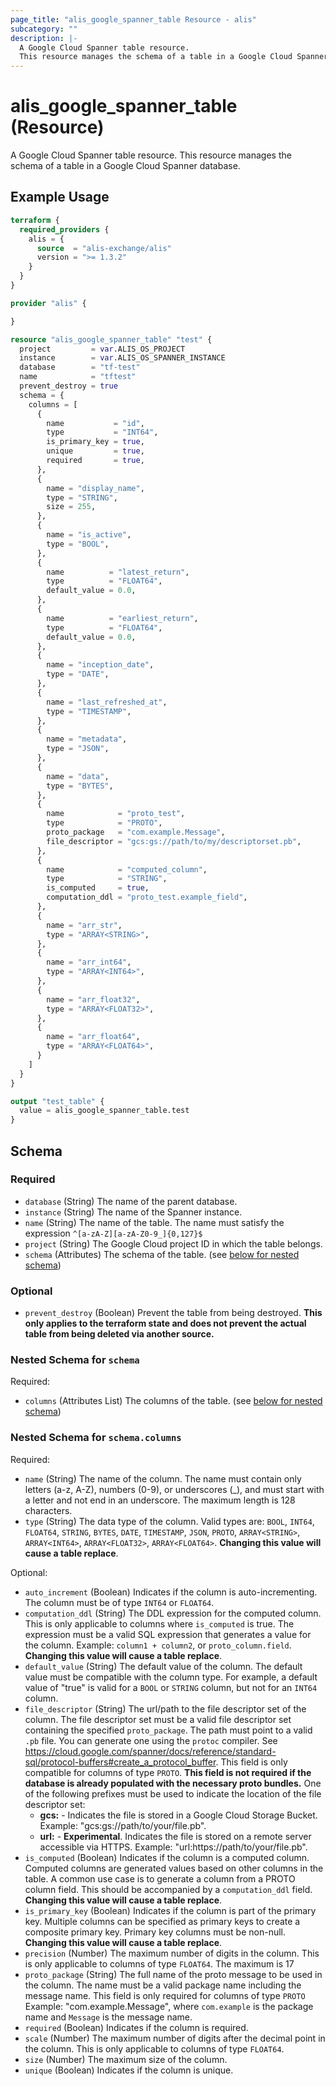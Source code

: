 ```yaml
---
page_title: "alis_google_spanner_table Resource - alis"
subcategory: ""
description: |-
  A Google Cloud Spanner table resource.
  This resource manages the schema of a table in a Google Cloud Spanner database.
---
```


# alis_google_spanner_table (Resource)

A Google Cloud Spanner table resource.
This resource manages the schema of a table in a Google Cloud Spanner database.

## Example Usage

```terraform
terraform {
  required_providers {
    alis = {
      source  = "alis-exchange/alis"
      version = ">= 1.3.2"
    }
  }
}

provider "alis" {

}

resource "alis_google_spanner_table" "test" {
  project         = var.ALIS_OS_PROJECT
  instance        = var.ALIS_OS_SPANNER_INSTANCE
  database        = "tf-test"
  name            = "tftest"
  prevent_destroy = true
  schema = {
    columns = [
      {
        name           = "id",
        type           = "INT64",
        is_primary_key = true,
        unique         = true,
        required       = true,
      },
      {
        name = "display_name",
        type = "STRING",
        size = 255,
      },
      {
        name = "is_active",
        type = "BOOL",
      },
      {
        name          = "latest_return",
        type          = "FLOAT64",
        default_value = 0.0,
      },
      {
        name          = "earliest_return",
        type          = "FLOAT64",
        default_value = 0.0,
      },
      {
        name = "inception_date",
        type = "DATE",
      },
      {
        name = "last_refreshed_at",
        type = "TIMESTAMP",
      },
      {
        name = "metadata",
        type = "JSON",
      },
      {
        name = "data",
        type = "BYTES",
      },
      {
        name            = "proto_test",
        type            = "PROTO",
        proto_package   = "com.example.Message",
        file_descriptor = "gcs:gs://path/to/my/descriptorset.pb",
      },
      {
        name            = "computed_column",
        type            = "STRING",
        is_computed     = true,
        computation_ddl = "proto_test.example_field",
      },
      {
        name = "arr_str",
        type = "ARRAY<STRING>",
      },
      {
        name = "arr_int64",
        type = "ARRAY<INT64>",
      },
      {
        name = "arr_float32",
        type = "ARRAY<FLOAT32>",
      },
      {
        name = "arr_float64",
        type = "ARRAY<FLOAT64>",
      }
    ]
  }
}

output "test_table" {
  value = alis_google_spanner_table.test
}
```

<!-- schema generated by tfplugindocs -->
## Schema

### Required

- `database` (String) The name of the parent database.
- `instance` (String) The name of the Spanner instance.
- `name` (String) The name of the table.
The name must satisfy the expression `^[a-zA-Z][a-zA-Z0-9_]{0,127}$`
- `project` (String) The Google Cloud project ID in which the table belongs.
- `schema` (Attributes) The schema of the table. (see [below for nested schema](#nestedatt--schema))

### Optional

- `prevent_destroy` (Boolean) Prevent the table from being destroyed.
**This only applies to the terraform state and does not prevent the actual table from being deleted via another source.**

<a id="nestedatt--schema"></a>
### Nested Schema for `schema`

Required:

- `columns` (Attributes List) The columns of the table. (see [below for nested schema](#nestedatt--schema--columns))

<a id="nestedatt--schema--columns"></a>
### Nested Schema for `schema.columns`

Required:

- `name` (String) The name of the column.
The name must contain only letters (a-z, A-Z), numbers (0-9), or underscores (_), and must start with a letter and not end in an underscore.
The maximum length is 128 characters.
- `type` (String) The data type of the column.
Valid types are: `BOOL`, `INT64`, `FLOAT64`, `STRING`, `BYTES`, `DATE`, `TIMESTAMP`, `JSON`, `PROTO`, `ARRAY<STRING>`, `ARRAY<INT64>`, `ARRAY<FLOAT32>`, `ARRAY<FLOAT64>`.
**Changing this value will cause a table replace**.

Optional:

- `auto_increment` (Boolean) Indicates if the column is auto-incrementing.
The column must be of type `INT64` or `FLOAT64`.
- `computation_ddl` (String) The DDL expression for the computed column.
This is only applicable to columns where `is_computed` is true.
The expression must be a valid SQL expression that generates a value for the column.
Example: `column1 + column2`, or `proto_column.field`.
**Changing this value will cause a table replace**.
- `default_value` (String) The default value of the column.
The default value must be compatible with the column type.
For example, a default value of "true" is valid for a `BOOL` or `STRING` column, but not for an `INT64` column.
- `file_descriptor` (String) The url/path to the file descriptor set of the column.
The file descriptor set must be a valid file descriptor set containing the specified `proto_package`.
The path must point to a valid `.pb` file.
You can generate one using the `protoc` compiler. See https://cloud.google.com/spanner/docs/reference/standard-sql/protocol-buffers#create_a_protocol_buffer.
This field is only compatible for columns of type `PROTO`.
**This field is not required if the database is already populated with the necessary proto bundles.**
One of the following prefixes must be used to indicate the location of the file descriptor set:
	- **gcs:** - Indicates the file is stored in a Google Cloud Storage Bucket.
	Example: "gcs:gs://path/to/your/file.pb".
	- **url:** - **Experimental**. Indicates the file is stored on a remote server accessible via HTTPS.
	Example: "url:https://path/to/your/file.pb".
- `is_computed` (Boolean) Indicates if the column is a computed column.
Computed columns are generated values based on other columns in the table.
A common use case is to generate a column from a PROTO column field.
This should be accompanied by a `computation_ddl` field.
**Changing this value will cause a table replace**.
- `is_primary_key` (Boolean) Indicates if the column is part of the primary key.
Multiple columns can be specified as primary keys to create a composite primary key.
Primary key columns must be non-null.
**Changing this value will cause a table replace**.
- `precision` (Number) The maximum number of digits in the column.
This is only applicable to columns of type `FLOAT64`.
The maximum is 17
- `proto_package` (String) The full name of the proto message to be used in the column.
The name must be a valid package name including the message name.
This field is only required for columns of type `PROTO`
Example: "com.example.Message", where `com.example` is the package name and `Message` is the message name.
- `required` (Boolean) Indicates if the column is required.
- `scale` (Number) The maximum number of digits after the decimal point in the column.
This is only applicable to columns of type `FLOAT64`.
- `size` (Number) The maximum size of the column.
- `unique` (Boolean) Indicates if the column is unique.
